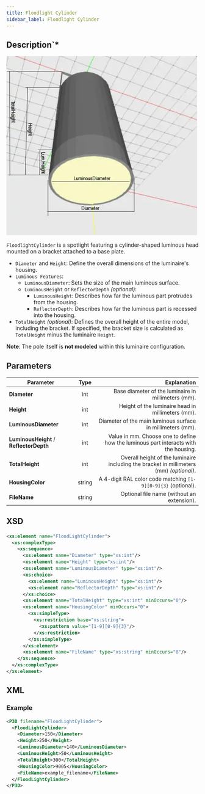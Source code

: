 ```yaml
---
title: Floodlight Cylinder
sidebar_label: Floodlight Cylinder
---
```


## Description`*

![Floodlight Cylinder](/img/docs/geometry/parametric/flood-light-cylinder.webp)

`FloodlightCylinder` is a spotlight featuring a cylinder-shaped luminous head mounted on a bracket attached to a base plate.

- `Diameter` and `Height`: Define the overall dimensions of the luminaire's housing.
- `Luminous Features`:
  - `LuminousDiameter`: Sets the size of the main luminous surface.
  - `LuminousHeight` or `ReflectorDepth` *(optional)*:
    - `LuminousHeight`: Describes how far the luminous part protrudes from the housing.
    - `ReflectorDepth`: Describes how far the luminous part is recessed into the housing.
- `TotalHeight` *(optional)*: Defines the overall height of the entire model, including the bracket. If specified, the bracket size is calculated as `TotalHeight` minus the luminaire `Height`.

**Note**: The pole itself is **not modeled** within this luminaire configuration.

## Parameters

| Parameter                              |  Type   | Explanation                                                                                     |
| -------------------------------------- | :-----: | ---------------------------------------------------------------------------------------------:|
| **Diameter**                           | int     | Base diameter of the luminaire in millimeters (mm).                                            |
| **Height**                             | int     | Height of the luminaire head in millimeters (mm).                                              |
| **LuminousDiameter**                   | int     | Diameter of the main luminous surface in millimeters (mm).                                      |
| **LuminousHeight** / **ReflectorDepth**| int     | Value in mm. Choose one to define how the luminous part interacts with the housing.             |
| **TotalHeight**                        | int     | Overall height of the luminaire including the bracket in millimeters (mm) *(optional)*.         |
| **HousingColor**                       | string  | A 4-digit RAL color code matching `[1-9][0-9]{3}` (optional).                                  |
| **FileName**                           | string  | Optional file name (without an extension).                                                    |

## XSD

```xml
<xs:element name="FloodLightCylinder">
  <xs:complexType>
    <xs:sequence>
      <xs:element name="Diameter" type="xs:int"/>
      <xs:element name="Height" type="xs:int"/>
      <xs:element name="LuminousDiameter" type="xs:int"/>
      <xs:choice>
        <xs:element name="LuminousHeight" type="xs:int"/>
        <xs:element name="ReflectorDepth" type="xs:int"/>
      </xs:choice>
      <xs:element name="TotalHeight" type="xs:int" minOccurs="0"/>
      <xs:element name="HousingColor" minOccurs="0">
        <xs:simpleType>
          <xs:restriction base="xs:string">
            <xs:pattern value="[1-9][0-9]{3}"/>
          </xs:restriction>
        </xs:simpleType>
      </xs:element>
      <xs:element name="FileName" type="xs:string" minOccurs="0"/>
    </xs:sequence>
  </xs:complexType>
</xs:element>
```

## XML
### Example

```xml
<P3D filename="FloodLightCylinder">
  <FloodLightCylinder>
    <Diameter>150</Diameter>
    <Height>250</Height>
    <LuminousDiameter>140</LuminousDiameter>
    <LuminousHeight>50</LuminousHeight>
    <TotalHeight>300</TotalHeight>
    <HousingColor>9005</HousingColor>
    <FileName>example_filename</FileName>
  </FloodLightCylinder>
</P3D>
```